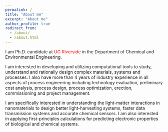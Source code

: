 ```yaml
---
permalink: /
title: "About me"
excerpt: "About me"
author_profile: true
redirect_from: 
  - /about/
  - /about.html
---
```

I am Ph.D. candidate at <font color="red">UC Riverside</font> in the Department of Chemical and Environmental Engineering. 

I am interested in developing and utilizing computational tools to study, understand and rationally design complex materials, systems and processes. I also have more than 4 years of industry experience in all aspects of process engineering including technology evaluation, preliminary cost analysis, process design, process optimization, erection, commissioning and project management.

I am specifically interested in understanding the light-matter interactions in nanomaterials to design better light-harvesting systems, faster data transmission systems and accurate chemical sensors. I am also interested in applying first-principles calculations for predicting electronic properties of biological and chemical systems. 
